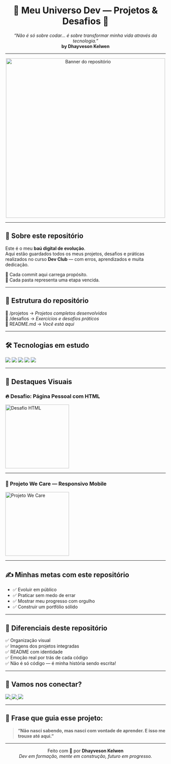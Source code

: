 <h1 align="center">📘 Meu Universo Dev — Projetos & Desafios 🚀</h1>

<p align="center">
  <em>“Não é só sobre codar... é sobre transformar minha vida através da tecnologia.”</em><br/>
  <strong>by Dhayveson Kelwen</strong>
</p>

---

<p align="center">
  <img src="https://github.com/user-attachments/assets/d872559f-1209-4c63-bdf8-50fb1c626cb5" alt="Banner do repositório" width="500"/>
</p>

---

## 🧠 Sobre este repositório

Este é o meu **baú digital de evolução**.  
Aqui estão guardados todos os meus projetos, desafios e práticas realizados no curso **Dev Club** — com erros, aprendizados e muita dedicação.

📍 Cada commit aqui carrega propósito.  
📍 Cada pasta representa uma etapa vencida.

---

## 🧭 Estrutura do repositório

📁 /projetos → _Projetos completos desenvolvidos_ <br>
📁 /desafios → _Exercícios e desafios práticos_ <br>
📄 README.md → _Você está aqui_


---

## 🛠️ Tecnologias em estudo

<p align="left">
  <img src="https://img.shields.io/badge/HTML5-E34F26?style=flat&logo=html5&logoColor=white"/>
  <img src="https://img.shields.io/badge/CSS3-1572B6?style=flat&logo=css3&logoColor=white"/>
  <img src="https://img.shields.io/badge/Em%20Breve-JavaScript-F7DF1E?style=flat&logo=javascript&logoColor=black"/>
  <img src="https://img.shields.io/badge/Git-F05032?style=flat&logo=git&logoColor=white"/>
  <img src="https://img.shields.io/badge/GitHub-181717?style=flat&logo=github&logoColor=white"/>
</p>

---

## 📸 Destaques Visuais

### 🔥 Desafio: Página Pessoal com HTML
<div align="left">
  <img src="https://github.com/user-attachments/assets/2c870a64-66fd-4265-b6ba-f6fb49e7a5bc" alt="Desafio HTML" width="200"/>
</div>

---

### 📱 Projeto We Care — Responsivo Mobile
<div align="left">
  <img src="https://github.com/user-attachments/assets/036bd1a0-6e80-4fd7-abb8-a46e5d4ccacc" alt="Projeto We Care" width="200"/>
</div>

---

## ✍️ Minhas metas com este repositório

- ✅ Evoluir em público
- ✅ Praticar sem medo de errar
- ✅ Mostrar meu progresso com orgulho
- ✅ Construir um portfólio sólido

---

## 🌟 Diferenciais deste repositório

✅ Organização visual  
✅ Imagens dos projetos integradas  
✅ README com identidade  
✅ Emoção real por trás de cada código  
✅ Não é só código — é minha história sendo escrita!

---

## 🤝 Vamos nos conectar?

<p align="left">
  <a href="https://www.instagram.com/dhayvesonkelwen/" target="_blank">
    <img src="https://img.shields.io/badge/Instagram-E4405F?style=for-the-badge&logo=instagram&logoColor=white"/>
  </a>
  <a href="https://www.linkedin.com/in/seu_linkedin/" target="_blank">
    <img src="https://img.shields.io/badge/LinkedIn-0077B5?style=for-the-badge&logo=linkedin&logoColor=white"/>
  </a>
  <a href="https://github.com/dhayvesonkelwengit" target="_blank">
    <img src="https://img.shields.io/badge/Portfólio-000?style=for-the-badge&logo=dev.to&logoColor=white"/>
  </a>
</p>

---

## 💬 Frase que guia esse projeto:

> **“Não nasci sabendo, mas nasci com vontade de aprender. E isso me trouxe até aqui.”**

---

<p align="center">
  Feito com 💙 por <strong>Dhayveson Kelwen</strong><br/>
  <em>Dev em formação, mente em construção, futuro em progresso.</em>
</p>

